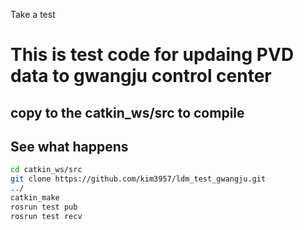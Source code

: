 Take a test

# This is test code for updaing PVD data to gwangju control center
## copy to the catkin_ws/src to compile 
## See what happens
```bash
cd catkin_ws/src
git clone https://github.com/kim3957/ldm_test_gwangju.git
../
catkin_make
rosrun test pub
rosrun test recv
```
